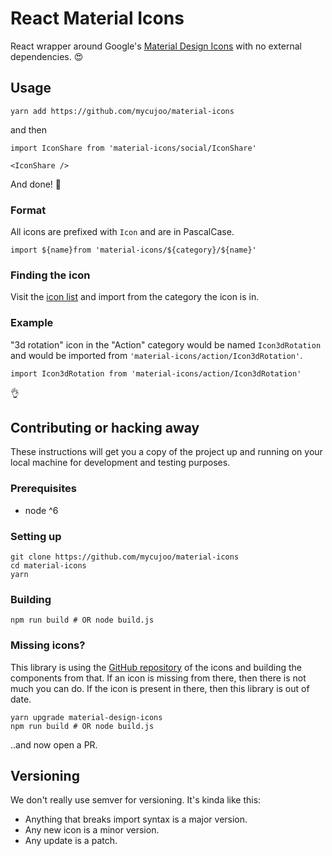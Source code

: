 # React Material Icons

React wrapper around Google's [Material Design Icons](material.io/icons/) with no external dependencies. 😍

## Usage

```
yarn add https://github.com/mycujoo/material-icons
```

and then

```
import IconShare from 'material-icons/social/IconShare'

<IconShare />
```

And done! 🎉

### Format

All icons are prefixed with `Icon` and are in PascalCase.

```
import ${name}from 'material-icons/${category}/${name}'
```

### Finding the icon

Visit the [icon list](https://material.io/icons/) and import from the category the icon is in.

### Example

"3d rotation" icon in the "Action" category would be named `Icon3dRotation` and would be imported from `'material-icons/action/Icon3dRotation'`.

```
import Icon3dRotation from 'material-icons/action/Icon3dRotation'
```

👌

## Contributing or hacking away

These instructions will get you a copy of the project up and running on your local machine for development and testing purposes.

### Prerequisites

- node ^6

### Setting up

```
git clone https://github.com/mycujoo/material-icons
cd material-icons
yarn
```

### Building

```
npm run build # OR node build.js
```

### Missing icons?

This library is using the [GitHub repository](https://github.com/google/material-design-icons) of the icons and building the components from that. If an icon is missing from there, then there is not much you can do. If the icon is present in there, then this library is out of date.

```
yarn upgrade material-design-icons
npm run build # OR node build.js
```

..and now open a PR.

## Versioning

We don't really use semver for versioning. It's kinda like this:

- Anything that breaks import syntax is a major version.
- Any new icon is a minor version.
- Any update is a patch.
